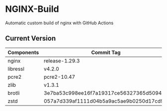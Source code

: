# NGINX-Build
Automatic custom build of nginx with GitHub Actions

## Current Version
| Components | Commit Tag |
|--|--|
| nginx | release-1.29.3 |
| libressl | v4.2.0 |
| pcre2 | pcre2-10.47 |
| zlib | v1.3.1 |
| brotli | 3e7ba53c998ee16f7a19317ce56327365d50946d |
| zstd | 057a7d339af1111d04b5a9ac5ae9b0250d17cd94 |
